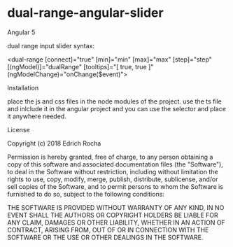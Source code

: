 # dual-range-angular-slider

Angular 5

dual range input slider syntax:

<dual-range [connect]="true" [min]="min" [max]="max" [step]="step" [(ngModel)]="dualRange" [tooltips]="[ true, true ]"
                                    (ngModelChange)="onChange($event)"></dual-range>




Installation

place the js and css files in the node modules of the project.
use the ts file and inlclude it in the angular project and you can use the selector and place it anywhere needed.



License

Copyright (c) 2018 Edrich Rocha

Permission is hereby granted, free of charge, to any person obtaining a copy of this software and associated documentation files (the "Software"), to deal in the Software without restriction, including without limitation the rights to use, copy, modify, merge, publish, distribute, sublicense, and/or sell copies of the Software, and to permit persons to whom the Software is furnished to do so, subject to the following conditions:


THE SOFTWARE IS PROVIDED WITHOUT WARRANTY OF ANY KIND, IN NO EVENT SHALL THE AUTHORS OR COPYRIGHT HOLDERS BE LIABLE FOR ANY CLAIM, DAMAGES OR OTHER LIABILITY, WHETHER IN AN ACTION OF CONTRACT, ARISING FROM, OUT OF OR IN CONNECTION WITH THE SOFTWARE OR THE USE OR OTHER DEALINGS IN THE SOFTWARE.